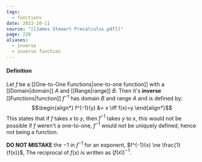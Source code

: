 ```yaml
---
tags:
  - functions
date: 2023-10-11
source: "[[James Stewart Precalculus.pdf]]"
page: 220
aliases:
  - inverse
  - inverse function
---
```

#### Definition
Let $f$ be a [[One-to-One Functions|one-to-one function]] with a [[Domain|domain]] $A$ and [[Range|range]] $B$. Then it's **inverse** [[Functions|function]] $f^{-1}$ has domain $B$ and range $A$ and is defined by:
$$\begin{align*}
f^{-1}(y) &= x \iff f(x)=y
\end{align*}$$
This states that if $f$ takes $x$ to $y$, then $f^{-1}$ takes $y$ to $x$, this would not be possible if $f$ weren't a one-to-one, $f^{-1}$ would not be uniquely defined, hence not being a function.

**DO NOT MISTAKE** the $-1$ in $f^{-1}$ for an exponent, $f^{-1}(x) \ne \frac{1}{f(x)}$, The reciprocal of $f(x)$ is written as $(f(x))^{-1}$.